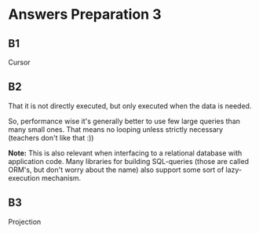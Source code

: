 # Answers Preparation 3

## B1

Cursor

## B2

That it is not directly executed, but only executed when the data is needed.

So, performance wise it's generally better to use few large queries than many small ones. That means no looping unless strictly necessary (teachers don't like that :))

**Note:** This is also relevant when interfacing to a relational database with application code. Many libraries for building SQL-queries (those are called ORM's, but don't worry about the name) also support some sort of lazy-execution mechanism.

## B3

Projection
